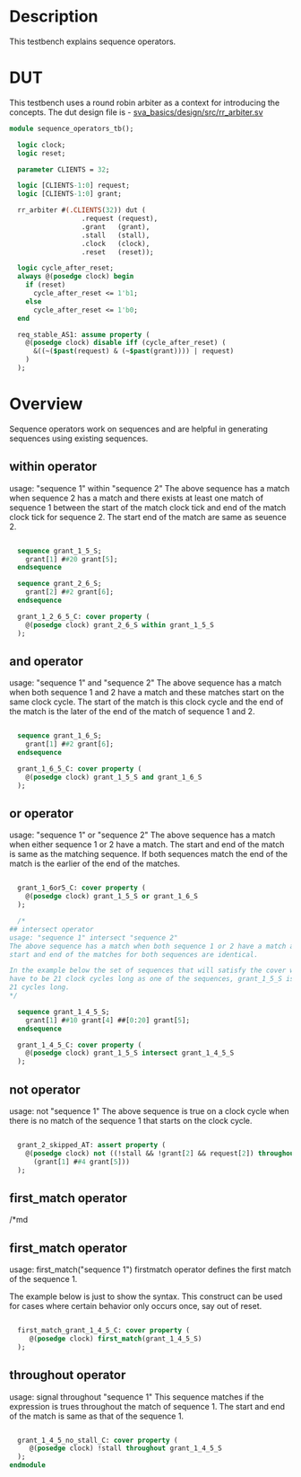 # Description
This testbench explains sequence operators.

# DUT
This testbench uses a round robin arbiter as a context for introducing the
concepts. The dut design file is -
[sva_basics/design/src/rr_arbiter.sv](https://github.com/openformal/sva_basics/blob/master/design/docs/rr_arbiter.md)
```sv
module sequence_operators_tb();

  logic clock;
  logic reset;

  parameter CLIENTS = 32;

  logic [CLIENTS-1:0] request;
  logic [CLIENTS-1:0] grant;

  rr_arbiter #(.CLIENTS(32)) dut (
                  .request (request),
                  .grant   (grant),
                  .stall   (stall),
                  .clock   (clock),
                  .reset   (reset));

  logic cycle_after_reset;
  always @(posedge clock) begin
    if (reset)
      cycle_after_reset <= 1'b1;
    else
      cycle_after_reset <= 1'b0;
  end

  req_stable_AS1: assume property (
    @(posedge clock) disable iff (cycle_after_reset) (
      &((~($past(request) & (~$past(grant)))) | request)
    )
  );

```
# Overview
Sequence operators work on sequences and are helpful in generating
sequences using existing sequences.

## within operator
usage: "sequence 1" within "sequence 2"
The above sequence has a match when sequence 2 has a match and there exists
at least one match of sequence 1 between the start of the match clock tick
and end of the match clock tick for sequence 2. The start end of the match
are same as seuence 2.
```sv

  sequence grant_1_5_S;
    grant[1] ##20 grant[5];
  endsequence

  sequence grant_2_6_S;
    grant[2] ##2 grant[6];
  endsequence

  grant_1_2_6_5_C: cover property (
    @(posedge clock) grant_2_6_S within grant_1_5_S
  );

```
## and operator
usage: "sequence 1" and "sequence 2"
The above sequence has a match when both sequence 1 and 2 have a match and these
matches start on the same clock cycle. The start of the match is this clock
cycle and the end of the match is the later of the end of the match of
sequence 1 and 2.
```sv

  sequence grant_1_6_S;
    grant[1] ##2 grant[6];
  endsequence

  grant_1_6_5_C: cover property (
    @(posedge clock) grant_1_5_S and grant_1_6_S
  );

```
## or operator
usage: "sequence 1" or "sequence 2"
The above sequence has a match when either sequence 1 or 2 have a match.
The start and end of the match is same as the matching sequence. If both
sequences match the end of the match is the earlier of the end of the matches.
```sv

  grant_1_6or5_C: cover property (
    @(posedge clock) grant_1_5_S or grant_1_6_S
  );

  /*
## intersect operator
usage: "sequence 1" intersect "sequence 2"
The above sequence has a match when both sequence 1 or 2 have a match and the
start and end of the matches for both sequences are identical.

In the example below the set of sequences that will satisfy the cover will
have to be 21 clock cycles long as one of the sequences, grant_1_5_S is
21 cycles long.
*/

  sequence grant_1_4_5_S;
    grant[1] ##10 grant[4] ##[0:20] grant[5];
  endsequence

  grant_1_4_5_C: cover property (
    @(posedge clock) grant_1_5_S intersect grant_1_4_5_S
  );

```
## not operator
usage: not "sequence 1"
The above sequence is true on a clock cycle when there is no match of the
sequence 1 that starts on the clock cycle.
```sv

  grant_2_skipped_AT: assert property (
    @(posedge clock) not ((!stall && !grant[2] && request[2]) throughout
      (grant[1] ##4 grant[5]))
  );

```
## first_match operator
/*md
## first_match operator
usage: first_match("sequence 1")
firstmatch operator defines the first match of the sequence 1.

The example below is just to show the syntax. This construct can be used
for cases where certain behavior only occurs once, say out of reset.
```sv

  first_match_grant_1_4_5_C: cover property (
     @(posedge clock) first_match(grant_1_4_5_S)
  );

```
## throughout operator
usage: signal throughout "sequence 1"
This sequence matches if the expression is trues throughout the match
of sequence 1. The start and end of the match is same as that of the
sequence 1.
```sv

  grant_1_4_5_no_stall_C: cover property (
     @(posedge clock) !stall throughout grant_1_4_5_S
  );
endmodule
```
